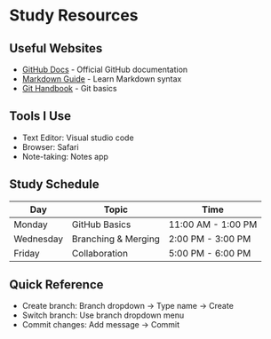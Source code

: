 # Study Resources

## Useful Websites
- [GitHub Docs](https://docs.github.com/) - Official GitHub documentation
- [Markdown Guide](https://www.markdownguide.org/) - Learn Markdown syntax
- [Git Handbook](https://guides.github.com/introduction/git-handbook/) - Git basics

## Tools I Use
- Text Editor: Visual studio code
- Browser: Safari
- Note-taking: Notes app

## Study Schedule
| Day | Topic | Time |
|-----|-------|------|
| Monday | GitHub Basics | 11:00 AM - 1:00 PM |
| Wednesday | Branching & Merging | 2:00 PM - 3:00 PM |
| Friday | Collaboration | 5:00 PM - 6:00 PM |

## Quick Reference
- Create branch: Branch dropdown → Type name → Create
- Switch branch: Use branch dropdown menu
- Commit changes: Add message → Commit
